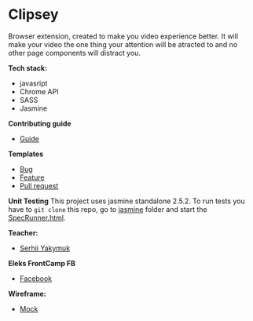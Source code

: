 # Clipsey
Browser extension, created to make you video experience better. It will make your video the one thing your attention will be atracted to and no other page components will distract you.

**Tech stack:**
- javasript
- Chrome API
- SASS
- Jasmine

**Contributing guide**
- [Guide](https://github.com/pokermanx/clipsey-extension-Chrome/blob/master/CONTRIBUTING.md)

**Templates**
- [Bug](https://github.com/pokermanx/clipsey-extension-Chrome/blob/master/.github/ISSUE_TEMPLATE/bug_report.md)
- [Feature](https://github.com/pokermanx/clipsey-extension-Chrome/blob/master/.github/ISSUE_TEMPLATE/feature_request.md)
- [Pull request](https://github.com/pokermanx/clipsey-extension-Chrome/blob/master/PULL_REQUEST_TEMPLATE.md)

**Unit Testing**
This project uses jasmine standalone 2.5.2. To run tests you have to `git clone` this repo, go to [jasmine](https://github.com/pokermanx/clipsey-extension-Chrome/tree/master/jasmine) folder and start the [SpecRunner.html](https://github.com/pokermanx/clipsey-extension-Chrome/blob/master/jasmine/SpecRunner.html).

**Teacher:** 
- [Serhii Yakymuk](https://github.com/serhii-yakymuk)

**Eleks FrontCamp FB**
- [Facebook](https://www.facebook.com/groups/270300106928894)
  
**Wireframe:** 
- [Mock](https://wireframepro.mockflow.com/view/M2d7a48a66dbfe6d16073fdfa8fdc87e91539289372703)
 
